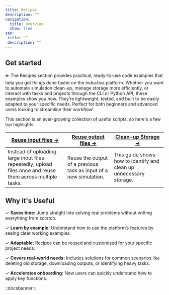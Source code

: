 ```yaml
---
title: Recipes
description: ""
navigation:
  title: Overview
  show: true
seo:
 title: “”
 description: “”
---
```


## Get started
⏩ The Recipes section provides practical, ready-to-use code examples that help you 
get things done faster on the Inductiva platform. Whether you want to automate simulation 
clean-up, manage storage more efficiently, or interact with tasks and projects through 
the CLI or Python API, these examples show you how. They’re lightweight, tested, and built 
to be easily adapted to your specific needs. Perfect for both beginners and advanced users 
looking to streamline their workflow!

This section is an ever-growing collection of useful scripts, so here's a few top highlights:

| **[Reuse input files →](/guides/reuse-files)** | **[Reuse output files →](/guides/reuse-files#how-to-reference-output-files)** | **[Clean-up Storage →](/guides/storage-related/)** | 
|---|---|---|
| Instead of uploading large inout files repeatedly, upload files once and reuse them across multiple tasks. | Reuse the output of a previous task as input of a new simulation. | This guide shows how to identify and clean up unnecessary storage. |


## Why it's Useful
✓ **Saves time:** Jump straight into solving real problems without writing everything from scratch.

✓ **Learn by example:** Understand how to use the platform’s features by seeing clear working examples.

✓ **Adaptable:** Recipes can be reused and customized for your specific project needs.

✓ **Covers real-world needs:** Includes solutions for common scenarios like deleting old storage, 
downloading outputs, or identifying heavy tasks.

✓ **Accelerates onboarding:** New users can quickly understand how to apply key functions.


::docsbanner
::
